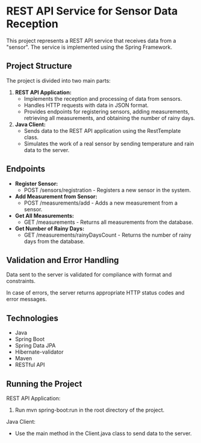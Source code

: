 REST API Service for Sensor Data Reception
====================================================

This project represents a REST API service that receives data from a "sensor". The service is implemented using the Spring Framework.

Project Structure
-----------------

The project is divided into two main parts:

1.  **REST API Application:**
    *   Implements the reception and processing of data from sensors.
    *   Handles HTTP requests with data in JSON format.
    *   Provides endpoints for registering sensors, adding measurements, retrieving all measurements, and obtaining the number of rainy days.
2.  **Java Client:**
    *   Sends data to the REST API application using the RestTemplate class.
    *   Simulates the work of a real sensor by sending temperature and rain data to the server.

Endpoints
---------

*   **Register Sensor:**
    *   POST /sensors/registration - Registers a new sensor in the system.
*   **Add Measurement from Sensor:**
    *   POST /measurements/add - Adds a new measurement from a sensor.
*   **Get All Measurements:**
    *   GET /measurements - Returns all measurements from the database.
*   **Get Number of Rainy Days:**
    *   GET /measurements/rainyDaysCount - Returns the number of rainy days from the database.

Validation and Error Handling
-----------------------------

Data sent to the server is validated for compliance with format and constraints.

In case of errors, the server returns appropriate HTTP status codes and error messages.

Technologies
------------

*   Java
*   Spring Boot
*   Spring Data JPA
*   Hibernate-validator
*   Maven
*   RESTful API

Running the Project
-------------------

REST API Application:

1.  Run mvn spring-boot:run in the root directory of the project.

Java Client:

*   Use the main method in the Client.java class to send data to the server.
